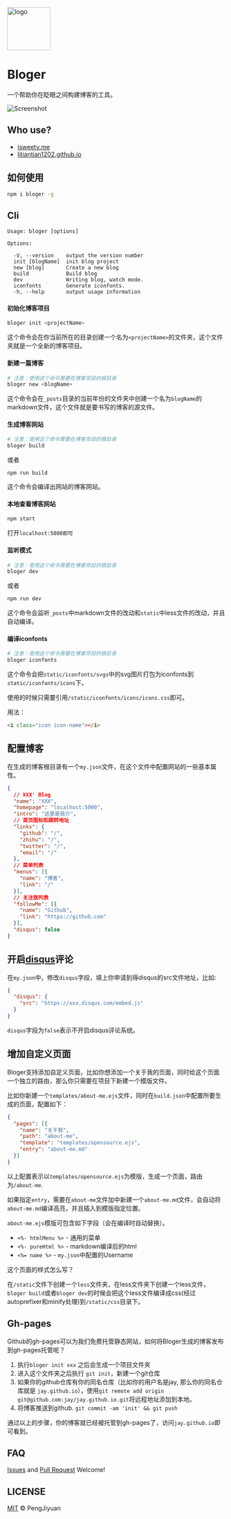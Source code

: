 ﻿<img width=100 src="./.github/logo.png" alt="logo" />

# Bloger

一个帮助你在眨眼之间构建博客的工具。

![Screenshot](./.github/screenshot.png)

## Who use?

* [isweety.me](http://isweety.me)
* [litiantian1202.github.io](http://litiantian1202.github.io)

## 如何使用

```bash
npm i bloger -g
```

## Cli

```
Usage: bloger [options]

Options:

  -V, --version    output the version number
  init [blogName]  init blog project
  new [blog]       Create a new blog
  build            Build blog
  dev              Writing blog, watch mode.
  iconfonts        Generate iconfonts.
  -h, --help       output usage information
```

#### 初始化博客项目

```bash
bloger init <projectName>
```

这个命令会在你当前所在的目录创建一个名为`<projectName>`的文件夹，这个文件夹就是一个全新的博客项目。

#### 新建一篇博客

```bash
# 注意：使用这个命令需要在博客项目的根目录
bloger new <blogName>
```

这个命令会在`_posts`目录的当前年份的文件夹中创建一个名为`blogName`的markdown文件，这个文件就是要书写的博客的源文件。

#### 生成博客网站

```bash
# 注意：使用这个命令需要在博客项目的根目录
bloger build
```

或者
```
npm run build
```

这个命令会编译出网站的博客网站。

#### 本地查看博客网站

```bash
npm start
```

打开`localhost:5000即可`

#### 监听模式

```bash
# 注意：使用这个命令需要在博客项目的根目录
bloger dev
```

或者

```bash
npm run dev
```

这个命令会监听`_posts`中markdown文件的改动和`static`中less文件的改动，并且自动编译。

#### 编译iconfonts

```bash
# 注意：使用这个命令需要在博客项目的根目录
bloger iconfonts
```

这个命令会把`static/iconfonts/svgs`中的svg图片打包为iconfonts到`static/iconfonts/icons`下。

使用的时候只需要引用`/static/iconfonts/icons/icons.css`即可。

用法：

```html
<i class="icon icon-name"></i>
```

## 配置博客

在生成的博客根目录有一个`my.json`文件，在这个文件中配置网站的一些基本属性。

```json
{
  // XXX' Blog
  "name": "XXX",
  "homepage": "localhost:5000",
  "intro": "这里是简介",
  // 首页图标和跳转地址
  "links": {
    "github": "/",
    "zhihu": "/",
    "twitter": "/",
    "email": "/"
  },
  // 菜单列表
  "menus": [{
    "name": "博客",
    "link": "/"
  }],
  // 关注我列表
  "followMe": [{
    "name": "Github",
    "link": "https://github.com"
  }],
  "disqus": false
}
```

## 开启[disqus](https://disqus.com/)评论

在`my.json`中，修改`disqus`字段，填上你申请到得disqus的src文件地址，比如:

```json
{
  "disqus": {
    "src": "https://xxx.disqus.com/embed.js"
  }
}
```

`disqus`字段为`false`表示不开启disqus评论系统。

## 增加自定义页面

Bloger支持添加自定义页面，比如你想添加一个关于我的页面，同时给这个页面一个独立的路由，那么你只需要在项目下新建一个模版文件。

比如你新建一个`templates/about-me.ejs`文件，同时在`build.json`中配置所要生成的页面，配置如下：

```json
{
  "pages": [{
    "name": "关于我",
    "path": "about-me",
    "template": "templates/opensource.ejs",
    "entry": "about-me.md"
  }]
}
```

以上配置表示以`templates/opensource.ejs`为模版，生成一个页面，路由为`/about-me`.

如果指定`entry`，需要在`about-me`文件加中新建一个`about-me.md`文件，会自动将`about-me.md`编译高亮，并且插入到模版指定位置。

`about-me.ejs`模版可包含如下字段（会在编译时自动替换）。

* `<%- htmlMenu %>` - 通用的菜单
* `<%- pureHtml %>` - markdown编译后的html
* `<%= name %>` - `my.json`中配置的Username

这个页面的样式怎么写？

在`/static`文件下创建一个`less`文件夹，在less文件夹下创建一个less文件，`bloger build`或者`bloger dev`的时候会把这个less文件编译成css(经过autoprefixer和minify处理)到`/static/css`目录下。

## Gh-pages

Github的gh-pages可以为我们免费托管静态网站，如何将Bloger生成的博客发布到gh-pages托管呢？

1. 执行`bloger init xxx` 之后会生成一个项目文件夹
2. 进入这个文件夹之后执行 `git init`，新建一个git仓库
3. 如果你的github仓库有你的同名仓库（比如你的用户名是jay, 那么你的同名仓库就是 `jay.github.io`），使用`git remote add origin git@github.com:jay/jay.github.io.git`将远程地址添加到本地。
4. 将博客推送到github. `git commit -am 'init' && git push`

通过以上的步骤，你的博客就已经被托管到gh-pages了，访问`jay.github.io`即可看到。

## FAQ

[Issues](https://github.com/PengJiyuan/bloger/issues) and [Pull Request](https://github.com/PengJiyuan/bloger/pulls) Welcome!

## LICENSE

[MIT](./LICENSE) © PengJiyuan
